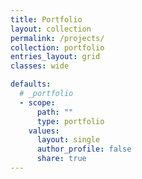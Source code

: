 ```yaml
---
title: Portfolio
layout: collection
permalink: /projects/
collection: portfolio
entries_layout: grid
classes: wide

defaults:
  # _portfolio
  - scope:
      path: ""
      type: portfolio
    values:
      layout: single
      author_profile: false
      share: true
---
```

